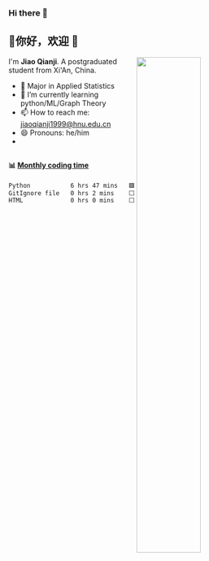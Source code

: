 ### Hi there 👋

## 👋你好，欢迎 👻

<img align="right" width="50%" src="https://github-readme-stats.vercel.app/api?username=chiaochienchi&show_icons=true" />

I'm **Jiao Qianji**. A postgraduated student from Xi'An, China.

- 🙋 Major in Applied Statistics 
- 🌱 I’m currently learning python/ML/Graph Theory 
- 📫 How to reach me: jiaoqianji1999@hnu.edu.cn 
- 😄 Pronouns: he/him 
-

##

#### :bar_chart: [Monthly coding time](https://github.com/muety/wakapi)

<!--START_SECTION:waka-->

```txt
Python           6 hrs 47 mins   🟩🟩🟩🟩🟩🟩🟩🟩🟩🟩🟩🟩🟩🟩🟩🟩🟩🟩🟩🟩🟩🟩🟩🟩🟩   99.49 %
GitIgnore file   0 hrs 2 mins    ⬜⬜⬜⬜⬜⬜⬜⬜⬜⬜⬜⬜⬜⬜⬜⬜⬜⬜⬜⬜⬜⬜⬜⬜⬜   00.49 %
HTML             0 hrs 0 mins    ⬜⬜⬜⬜⬜⬜⬜⬜⬜⬜⬜⬜⬜⬜⬜⬜⬜⬜⬜⬜⬜⬜⬜⬜⬜   00.02 %
```

<!--END_SECTION:waka-->

##

<!-- ![](https://github-readme-stats.vercel.app/api?username=chiaochienchi) -->

<!--
**chiaochienchi/chiaochienchi** is a ✨ _special_ ✨ repository because its `README.md` (this file) appears on your GitHub profile.

Here are some ideas to get you started:

- 🔭 I’m currently working on ...
- 🌱 I’m currently learning ...
- 👯 I’m looking to collaborate on ...
- 🤔 I’m looking for help with ...
- 💬 Ask me about ...
- 📫 How to reach me: ...
- 😄 Pronouns: ...
- ⚡ Fun fact: ...
-->
